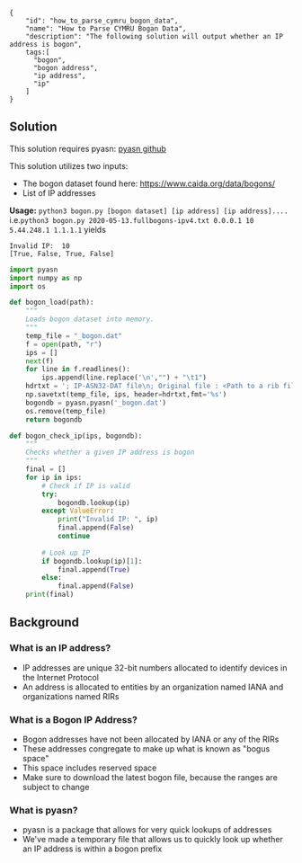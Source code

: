 ~~~
{
    "id": "how_to_parse_cymru_bogon_data",
    "name": "How to Parse CYMRU Bogan Data",
    "description": "The following solution will output whether an IP address is bogon",
    tags:[
      "bogon", 
      "bogon address", 
      "ip address",
      "ip"
    ]
}
~~~
## Solution

This solution requires pyasn: [pyasn github](https://github.com/hadiasghari/pyasn)

This solution utilizes two inputs:
- The bogon dataset found here: https://www.caida.org/data/bogons/ 
- List of IP addresses

**Usage:** `python3 bogon.py [bogon dataset] [ip address] [ip address]....`
i.e.`python3 bogon.py 2020-05-13.fullbogons-ipv4.txt 0.0.0.1 10 5.44.248.1 1.1.1.1` yields 
~~~
Invalid IP:  10
[True, False, True, False]
~~~

~~~python
import pyasn
import numpy as np
import os

def bogon_load(path):
    """
    Loads bogon dataset into memory.
    """
    temp_file = "_bogon.dat"
    f = open(path, "r")
    ips = []
    next(f)
    for line in f.readlines():
        ips.append(line.replace('\n',"") + "\t1")
    hdrtxt = '; IP-ASN32-DAT file\n; Original file : <Path to a rib file>\n; Converted on  : temp\n; CIDRs         : 512490\n;'
    np.savetxt(temp_file, ips, header=hdrtxt,fmt='%s')
    bogondb = pyasn.pyasn('_bogon.dat')
    os.remove(temp_file)
    return bogondb

def bogon_check_ip(ips, bogondb):
    """
    Checks whether a given IP address is bogon
    """
    final = []
    for ip in ips:
        # Check if IP is valid
        try:
            bogondb.lookup(ip)
        except ValueError:
            print("Invalid IP: ", ip)
            final.append(False)
            continue
        
        # Look up IP
        if bogondb.lookup(ip)[1]:
            final.append(True)
        else:
            final.append(False)
    print(final)
~~~

## Background

### What is an IP address?
- IP addresses are unique 32-bit numbers allocated to identify devices in the Internet Protocol
- An address is allocated to entities by an organization named IANA and organizations named RIRs

### What is a Bogon IP Address?
- Bogon addresses have not been allocated by IANA or any of the RIRs
- These addresses congregate to make up what is known as "bogus space"
- This space includes reserved space
- Make sure to download the latest bogon file, because the ranges are subject to change

### What is pyasn?
- pyasn is a package that allows for very quick lookups of addresses
- We've made a temporary file that allows us to quickly look up whether an IP address is within a bogon prefix
